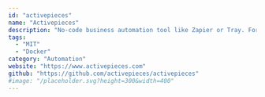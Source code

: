 ```yaml
---
id: "activepieces"
name: "Activepieces"
description: "No-code business automation tool like Zapier or Tray. For example, you can send a Slack notification for each new Trello card."
tags:
  - "MIT"
  - "Docker"
category: "Automation"
website: "https://www.activepieces.com"
github: "https://github.com/activepieces/activepieces"
#image: "/placeholder.svg?height=300&width=400"
---
```


